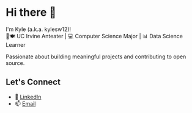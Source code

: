 # Hi there 👋  
I'm Kyle (a.k.a. kylesw12)!  
🐜🍽️ UC Irvine Anteater | 💻 Computer Science Major | 📊 Data Science Learner  

Passionate about building meaningful projects and contributing to open source.

## Let's Connect  
- 💼 [LinkedIn](www.linkedin.com/in/kyle-wong123)  
- 📫 [Email](wongkyle12@gmail.com)  


